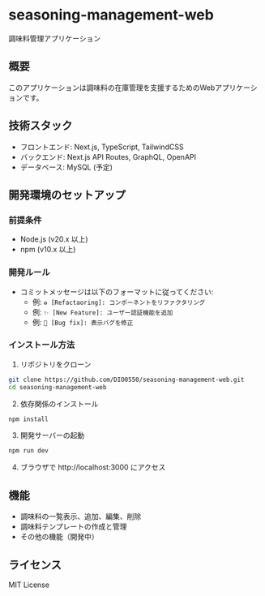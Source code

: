 # seasoning-management-web

調味料管理アプリケーション

## 概要

このアプリケーションは調味料の在庫管理を支援するためのWebアプリケーションです。

## 技術スタック

- フロントエンド: Next.js, TypeScript, TailwindCSS
- バックエンド: Next.js API Routes, GraphQL, OpenAPI
- データベース: MySQL (予定)

## 開発環境のセットアップ

### 前提条件

- Node.js (v20.x 以上)
- npm (v10.x 以上)

### 開発ルール

- コミットメッセージは以下のフォーマットに従ってください:
  - 例: `♻️ [Refactaoring]: コンポーネントをリファクタリング`
  - 例: `✨ [New Feature]: ユーザー認証機能を追加`
  - 例: `🐛 [Bug fix]: 表示バグを修正`

### インストール方法

1. リポジトリをクローン

```bash
git clone https://github.com/DIO0550/seasoning-management-web.git
cd seasoning-management-web
```

2. 依存関係のインストール

```bash
npm install
```

3. 開発サーバーの起動

```bash
npm run dev
```

4. ブラウザで http://localhost:3000 にアクセス

## 機能

- 調味料の一覧表示、追加、編集、削除
- 調味料テンプレートの作成と管理
- その他の機能（開発中）

## ライセンス

MIT License
